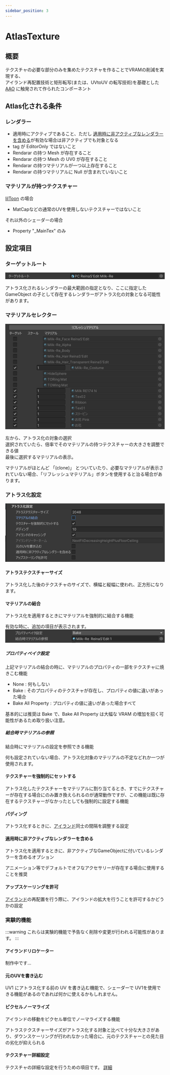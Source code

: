 ```yaml
---
sidebar_position: 3
---
```



# AtlasTexture

## 概要

テクスチャの必要な部分のみを集めたテクスチャを作ることでVRAMの削減を実現する、  
アイランド再配置技術と矩形転写(または、UVtoUV の転写技術)を基礎とした [AAO](https://github.com/anatawa12/AvatarOptimizer) に触発されて作られたコンポーネント

## Atlas化される条件

### レンダラー

- 適用時にアクティブであること、ただし [適用時に非アクティブなレンダラーを含める](#適用時に非アクティブなレンダラーを含める)が有効な場合は非アクティブでも対象となる
- tag が EditorOnly ではないこと
- Rendarar の持つ Mesh が存在すること
- Rendarar の持つ Mesh の UV0 が存在すること
- Rendarar の持つマテリアルが一つ以上存在すること
- Rendarar の持つマテリアルに Null が含まれていないこと

### マテリアルが持つテクスチャー

[lilToon](https://lilxyzw.github.io/lilToon/) の場合

- MatCapなどの通常のUVを使用しないテクスチャーではないこと

それ以外のシェーダーの場合

- Property "_MainTex" のみ

## 設定項目

### ターゲットルート

![TargetRoot](../img/at-TargetRoot.png)

アトラス化されるレンダラーの最大範囲の指定となり、ここに指定した GameObject の子として存在するレンダラーがアトラス化の対象となる可能性があります。

### マテリアルセレクター

![MaterialSelector](../img/at-MaterialSelector.png)

左から、アトラス化の対象の選択  
選択されていたら、倍率でそのマテリアルの持つテクスチャーの大きさを調整できる値  
最後に選択するマテリアルの表示。

マテリアルがほとんど 「(clone)」 とついていたり、必要なマテリアルが表示されていない場合、「リフレッシュマテリアル」ボタンを使用すると治る場合があります。

### アトラス化設定

![AtlasSetting](../img/at-AtlasSetting.png)

#### アトラステクスチャーサイズ

アトラス化した後のテクスチャのサイズで、横幅と縦幅に使われ、正方形になります。

#### マテリアルの結合

アトラス化を適用するときにマテリアルを強制的に結合する機能

有効な時に、追加の項目が表示されます。  
![AtlasMargeMaterialSetting](../img/at-AtlasMargeMaterialSetting.png)

##### プロパティベイク設定

上記マテリアルの結合の時に、マテリアルのプロパティの一部をテクスチャに焼きこむ機能

- None : 何もしない
- Bake : そのプロパティのテクスチャが存在し、プロパティの値に違いがあった場合
- Bake All Property : プロパティの値に違いがあった場合すべて

基本的には推奨は Bake で、Bake All Property は大幅な VRAM の増加を招く可能性があるため取り扱い注意。

##### 結合時マテリアルの参照

結合時にマテリアルの設定を参照できる機能

何も設定されていない場合、アトラス化対象のマテリアルの不定などれか一つが使用されます。

#### テクスチャーを強制的にセットする

アトラス化したテクスチャーをマテリアルに割り当てるとき、すでにテクスチャーが存在する場合にのみ置き換えられるのが通常動作ですが、この機能は既に存在するテクスチャーがなかったとしても強制的に設定する機能

#### パディング

アトラス化するときに、[アイランド](/docs/Reference/Common/Island.md)同士の間隔を調整する設定

#### 適用時に非アクティブなレンダラーを含める

アトラス化を適用するときに、非アクティブなGameObjectに付いているレンダラーを含めるオプション

アニメーション等でデフォルトでオフなアクセサリーが存在する場合に使用することを推奨

#### アップスケーリングを許可

[アイランド](/docs/Reference/Common/Island.md)の再配置を行う際に、アイランドの拡大を行うことを許可するかどうかの設定

### 実験的機能

:::warning
これらは実験的機能で予告なく削除や変更が行われる可能性があります。
:::

#### アイランドリロケーター

制作中です...

#### 元のUVを書き込む

UV1 にアトラス化する前の UV を書き込む機能で、シェーダーで UV1を使用できる機能があるのであれば何かに使えるかもしれません。

#### ピクセルノーマライズ

アイランドの移動をピクセル単位でノーマライズする機能

アトラステクスチャーサイズがアトラス化する対象と比べて十分な大きさがあり、ダウンスケーリングが行われなかった場合に、元のテクスチャーとの見た目の劣化が抑えられる

#### テクスチャー詳細設定

テクスチャの詳細な設定を行うための項目です。 [詳細](./TextureFineTuning.md)
